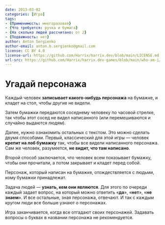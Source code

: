 ```yaml
---
date: 2013-03-02
categories: [Игра]
tags:
- {Применимость: многоразовая}
- {Что требуется: ручка и бумага}
- {На сколько людей рассчитано: от 2}
- {Подвижность: нет}
author: Anton Sergienko
author-email: anton.b.sergienko@gmail.com
license: CC BY 4.0
license-url: https://github.com/Harrix/harrix.dev/blob/main/LICENSE.md
url-src: https://github.com/Harrix/harrix.dev-games/blob/main/who-am-i/who-am-i.md
---
```


# Угадай персонажа

Каждый человек **записывает какого-нибудь персонажа** на бумажке, и кладет на стол, чтобы другие не видели.

Затем бумажки передаются соседнему человеку по часовой стрелке, так чтобы этот сосед не видел написанного (или перемешиваются и случайно выдаются людям).

Далее, нужно ознакомить остальных с текстом. Это можно сделать двумя способами. Первый, классический для этой игры — человек **крепит на лоб бумажку** так, чтобы все видели написанного персонажа. Сам же человек, разумеется, **не видит, что там написано**.

Второй способ заключается, что человек всем показывает бумажку, чтобы они прочитали, а потом закрывает и кладет перед собой.

Персонаж, который написан на бумажке, отождествляется с людьми, кому бумажки принадлежат.

Задача людей — **узнать, кем они являются**. Для этого по очереди каждый задает вопрос, на который можно ответить «**да**», «**нет**», «**не знаем**». И все остальные, зная персонажа, отвечают. И так с каждым кругом люди все больше узнают о персонажах.

Игра заканчивается, когда все отгадают своих персонажей. Задавать вопросы о буквах в названии персонажа не рекомендуется.
